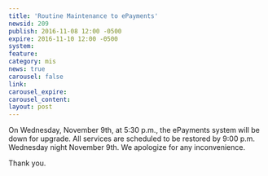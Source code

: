 ```yaml
---
title: 'Routine Maintenance to ePayments'
newsid: 209
publish: 2016-11-08 12:00 -0500
expire: 2016-11-10 12:00 -0500
system: 
feature: 
category: mis
news: true
carousel: false
link: 
carousel_expire: 
carousel_content: 
layout: post
---
```

<p>On Wednesday, November 9th, at 5:30 p.m., the ePayments system will be down for upgrade.  All services are scheduled to be restored by 9:00 p.m. Wednesday night November 9th.  We apologize for any inconvenience.</p>
<p>Thank you.</p>
